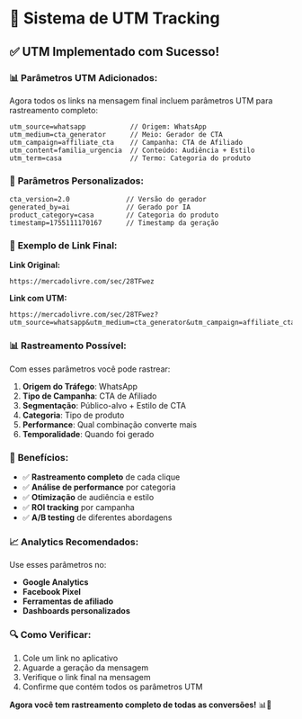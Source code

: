 # 🔗 Sistema de UTM Tracking

## ✅ **UTM Implementado com Sucesso!**

### 📊 **Parâmetros UTM Adicionados:**

Agora todos os links na mensagem final incluem parâmetros UTM para rastreamento completo:

```
utm_source=whatsapp           // Origem: WhatsApp
utm_medium=cta_generator      // Meio: Gerador de CTA
utm_campaign=affiliate_cta    // Campanha: CTA de Afiliado
utm_content=familia_urgencia  // Conteúdo: Audiência + Estilo
utm_term=casa                 // Termo: Categoria do produto
```

### 🎯 **Parâmetros Personalizados:**

```
cta_version=2.0              // Versão do gerador
generated_by=ai              // Gerado por IA
product_category=casa        // Categoria do produto
timestamp=1755111170167      // Timestamp da geração
```

### 📝 **Exemplo de Link Final:**

**Link Original:**
```
https://mercadolivre.com/sec/28TFwez
```

**Link com UTM:**
```
https://mercadolivre.com/sec/28TFwez?utm_source=whatsapp&utm_medium=cta_generator&utm_campaign=affiliate_cta&utm_content=familia_urgencia&utm_term=casa&cta_version=2.0&generated_by=ai&product_category=casa&timestamp=1755111170167
```

### 📊 **Rastreamento Possível:**

Com esses parâmetros você pode rastrear:

1. **Origem do Tráfego**: WhatsApp
2. **Tipo de Campanha**: CTA de Afiliado
3. **Segmentação**: Público-alvo + Estilo de CTA
4. **Categoria**: Tipo de produto
5. **Performance**: Qual combinação converte mais
6. **Temporalidade**: Quando foi gerado

### 🎯 **Benefícios:**

- ✅ **Rastreamento completo** de cada clique
- ✅ **Análise de performance** por categoria
- ✅ **Otimização** de audiência e estilo
- ✅ **ROI tracking** por campanha
- ✅ **A/B testing** de diferentes abordagens

### 📈 **Analytics Recomendados:**

Use esses parâmetros no:
- **Google Analytics**
- **Facebook Pixel**
- **Ferramentas de afiliado**
- **Dashboards personalizados**

### 🔍 **Como Verificar:**

1. Cole um link no aplicativo
2. Aguarde a geração da mensagem
3. Verifique o link final na mensagem
4. Confirme que contém todos os parâmetros UTM

**Agora você tem rastreamento completo de todas as conversões!** 📊🎯